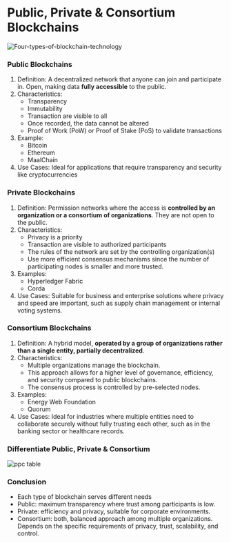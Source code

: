 # Public, Private & Consortium Blockchains

![Four-types-of-blockchain-technology](https://github.com/adeliafebriani/Tijarah-Blockchain-Notes/assets/162258265/134608cd-9174-4d52-9744-522ba0b17848)

### Public Blockchains
1. Definition: A decentralized network that anyone can join and participate in. Open, making data **fully accessible** to the public.
2. Characteristics:
   * Transparency
   * Immutability
   * Transaction are visible to all
   * Once recorded, the data cannot be altered
   * Proof of Work (PoW) or Proof of Stake (PoS) to validate transactions
3. Example:
   * Bitcoin
   * Ethereum
   * MaalChain
4. Use Cases: Ideal for applications that require transparency and security like cryptocurrencies

### Private Blockchains
1. Definition: Permission networks where the access is **controlled by an organization or a consortium of organizations**. They are not open to the public.
2. Characteristics:
   * Privacy is a priority
   * Transaction are visible to authorized participants
   * The rules of the network are set by the controlling organization(s)
   * Use more efficient consensus mechanisms since the number of participating nodes is smaller and more trusted.
4. Examples:
   * Hyperledger Fabric
   * Corda
5. Use Cases: Suitable for business and enterprise solutions where privacy and speed are important, such as supply chain management or internal voting systems.

### Consortium Blockchains
1. Definition: A hybrid model, **operated by a group of organizations rather than a single entity, partially decentralized**.
2. Characteristics:
   * Multiple organizations manage the blockchain.
   * This approach allows for a higher level of governance, efficiency, and security compared to public blockchains.
   * The consensus process is controlled by pre-selected nodes.
4. Examples:
   * Energy Web Foundation
   * Quorum
6. Use Cases: Ideal for industries where multiple entities need to collaborate securely without fully trusting each other, such as in the banking sector or healthcare records.

### Differentiate Public, Private & Consortium
![ppc table](https://github.com/adeliafebriani/Tijarah-Blockchain-Notes/assets/162258265/5bf5dd17-a3d8-4b76-ac44-ede9f111b490)

### Conclusion 
* Each type of blockchain serves different needs
* Public: maximum transparency where trust among participants is low.
* Private: efficiency and privacy, suitable for corporate environments.
* Consortium: both, balanced approach among multiple organizations. Depends on the specific requirements of privacy, trust, scalability, and control.
